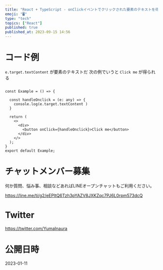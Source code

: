 ```yaml
---
title: "React + TypeScript - onClickイベントでクリックされた要素のテキストを得る"
emoji: "🖥"
type: "tech"
topics: ["React"]
published: true
published_at: 2023-09-15 14:56
---
```


# コード例

`e.target.textContent` が要素のテキストだ
次の例でいうと `Click me` が得られる

```tsx

const Example = () => {

  const handleOnclick = (e: any) => {
    console.log(e.target.textContent )
  }

  return (
    <>
      <div>
        <button onClick={handleOnclick}>Click me</button>
      </div>
    </>
  );
}
export default Example;
```



# チャットメンバー募集


何か質問、悩み事、相談などあればLINEオープンチャットもご利用ください。

https://line.me/ti/g2/eEPltQ6Tzh3pYAZV8JXKZqc7PJ6L0rpm573dcQ


# Twitter

https://twitter.com/YumaInaura



# 公開日時

2023-01-11

